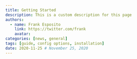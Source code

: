 ```yaml
---
title: Getting Started
description: This is a custom description for this page
authors:
  - name: Frank Esposito
    link: https://twitter.com/frank
    avatar:
categories: [news, general]
tags: [guide, config options, installation]
date: 2020-11-25 # November 25, 2020
---
```

